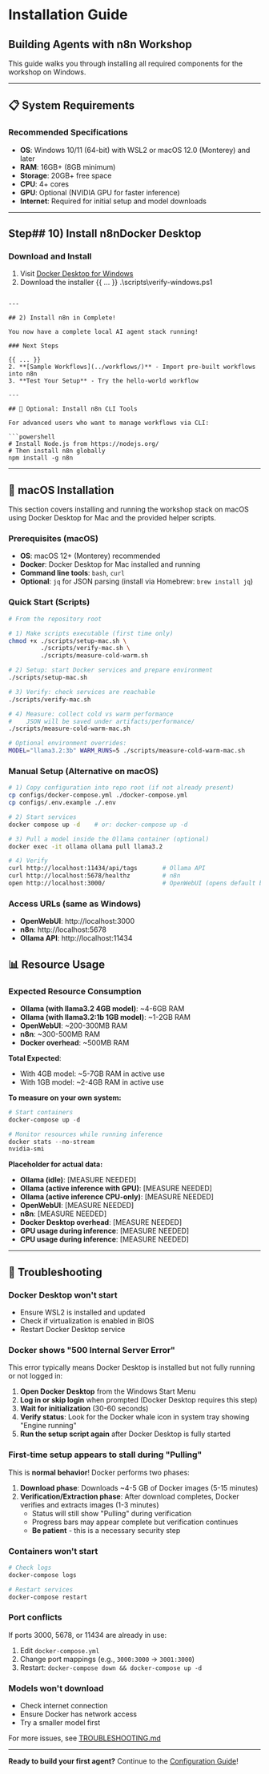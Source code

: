 # Installation Guide
## Building Agents with n8n Workshop

This guide walks you through installing all required components for the workshop on Windows.

---

## 📋 System Requirements

### Recommended Specifications
- **OS**: Windows 10/11 (64-bit) with WSL2 or macOS 12.0 (Monterey) and later
- **RAM**: 16GB+ (8GB minimum)
- **Storage**: 20GB+ free space
- **CPU**: 4+ cores
- **GPU**: Optional (NVIDIA GPU for faster inference)
- **Internet**: Required for initial setup and model downloads

---

## Step## 10) Install n8nDocker Desktop

### Download and Install

1. Visit [Docker Desktop for Windows](https://www.docker.com/products/docker-desktop/)
2. Download the installer
{{ ... }}
.\scripts\verify-windows.ps1
```

---

## 2) Install n8n in Complete!

You now have a complete local AI agent stack running!

### Next Steps

{{ ... }}
2. **[Sample Workflows](../workflows/)** - Import pre-built workflows into n8n
3. **Test Your Setup** - Try the hello-world workflow

---

## 🔧 Optional: Install n8n CLI Tools

For advanced users who want to manage workflows via CLI:

```powershell
# Install Node.js from https://nodejs.org/
# Then install n8n globally
npm install -g n8n
```

---

## 🍎 macOS Installation

This section covers installing and running the workshop stack on macOS using Docker Desktop for Mac and the provided helper scripts.

### Prerequisites (macOS)

- **OS**: macOS 12+ (Monterey) recommended
- **Docker**: Docker Desktop for Mac installed and running
- **Command line tools**: `bash`, `curl`
- **Optional**: `jq` for JSON parsing (install via Homebrew: `brew install jq`)

### Quick Start (Scripts)

```bash
# From the repository root

# 1) Make scripts executable (first time only)
chmod +x ./scripts/setup-mac.sh \
         ./scripts/verify-mac.sh \
         ./scripts/measure-cold-warm.sh

# 2) Setup: start Docker services and prepare environment
./scripts/setup-mac.sh

# 3) Verify: check services are reachable
./scripts/verify-mac.sh

# 4) Measure: collect cold vs warm performance
#    JSON will be saved under artifacts/performance/
./scripts/measure-cold-warm-mac.sh

# Optional environment overrides:
MODEL="llama3.2:3b" WARM_RUNS=5 ./scripts/measure-cold-warm-mac.sh
```

### Manual Setup (Alternative on macOS)

```bash
# 1) Copy configuration into repo root (if not already present)
cp configs/docker-compose.yml ./docker-compose.yml
cp configs/.env.example ./.env

# 2) Start services
docker compose up -d    # or: docker-compose up -d

# 3) Pull a model inside the Ollama container (optional)
docker exec -it ollama ollama pull llama3.2

# 4) Verify
curl http://localhost:11434/api/tags       # Ollama API
curl http://localhost:5678/healthz         # n8n
open http://localhost:3000/                # OpenWebUI (opens default browser)
```

### Access URLs (same as Windows)

- **OpenWebUI**: http://localhost:3000
- **n8n**: http://localhost:5678
- **Ollama API**: http://localhost:11434

## 📊 Resource Usage

### Expected Resource Consumption

- **Ollama (with llama3.2 4GB model)**: ~4-6GB RAM
- **Ollama (with llama3.2:1b 1GB model)**: ~1-2GB RAM
- **OpenWebUI**: ~200-300MB RAM
- **n8n**: ~300-500MB RAM
- **Docker overhead**: ~500MB RAM

**Total Expected**: 
- With 4GB model: ~5-7GB RAM in active use
- With 1GB model: ~2-4GB RAM in active use

**To measure on your own system:**
```powershell
# Start containers
docker-compose up -d

# Monitor resources while running inference
docker stats --no-stream
nvidia-smi
```

**Placeholder for actual data:**
- **Ollama (idle)**: [MEASURE NEEDED]
- **Ollama (active inference with GPU)**: [MEASURE NEEDED]
- **Ollama (active inference CPU-only)**: [MEASURE NEEDED]
- **OpenWebUI**: [MEASURE NEEDED]
- **n8n**: [MEASURE NEEDED]
- **Docker Desktop overhead**: [MEASURE NEEDED]
- **GPU usage during inference**: [MEASURE NEEDED]
- **CPU usage during inference**: [MEASURE NEEDED]

---

## 🛟 Troubleshooting

### Docker Desktop won't start
- Ensure WSL2 is installed and updated
- Check if virtualization is enabled in BIOS
- Restart Docker Desktop service

### Docker shows "500 Internal Server Error"
This error typically means Docker Desktop is installed but not fully running or not logged in:

1. **Open Docker Desktop** from the Windows Start Menu
2. **Log in or skip login** when prompted (Docker Desktop requires this step)
3. **Wait for initialization** (30-60 seconds)
4. **Verify status**: Look for the Docker whale icon in system tray showing "Engine running"
5. **Run the setup script again** after Docker Desktop is fully started

### First-time setup appears to stall during "Pulling"
This is **normal behavior**! Docker performs two phases:

1. **Download phase**: Downloads ~4-5 GB of Docker images (5-15 minutes)
2. **Verification/Extraction phase**: After download completes, Docker verifies and extracts images (1-3 minutes)
   - Status will still show "Pulling" during verification
   - Progress bars may appear complete but verification continues
   - **Be patient** - this is a necessary security step

### Containers won't start
```powershell
# Check logs
docker-compose logs

# Restart services
docker-compose restart
```

### Port conflicts
If ports 3000, 5678, or 11434 are already in use:
1. Edit `docker-compose.yml`
2. Change port mappings (e.g., `3000:3000` → `3001:3000`)
3. Restart: `docker-compose down && docker-compose up -d`

### Models won't download
- Check internet connection
- Ensure Docker has network access
- Try a smaller model first

For more issues, see [TROUBLESHOOTING.md](./TROUBLESHOOTING.md)

---

**Ready to build your first agent?** Continue to the [Configuration Guide](./CONFIGURATION.md)!
